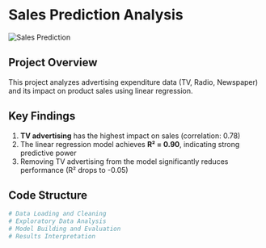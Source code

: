 # Sales Prediction Analysis

![Sales Prediction]([https://github.com/Jatin-s16/Sales-Prediction-Dataset/blob/main/predicted_sales.png])

## Project Overview
This project analyzes advertising expenditure data (TV, Radio, Newspaper) and its impact on product sales using linear regression.

## Key Findings
1. **TV advertising** has the highest impact on sales (correlation: 0.78)
2. The linear regression model achieves **R² = 0.90**, indicating strong predictive power
3. Removing TV advertising from the model significantly reduces performance (R² drops to -0.05)

## Code Structure
```python
# Data Loading and Cleaning
# Exploratory Data Analysis
# Model Building and Evaluation
# Results Interpretation

